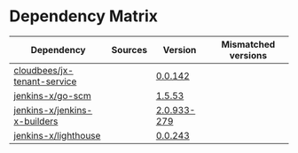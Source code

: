 # Dependency Matrix

Dependency | Sources | Version | Mismatched versions
---------- | ------- | ------- | -------------------
[cloudbees/jx-tenant-service](https://github.com/cloudbees/jx-tenant-service) |  | [0.0.142](https://github.com/cloudbees/jx-tenant-service/releases/tag/v0.0.142) | 
[jenkins-x/go-scm](https://github.com/jenkins-x/go-scm) |  | [1.5.53]() | 
[jenkins-x/jenkins-x-builders](https://github.com/jenkins-x/jenkins-x-builders) |  | [2.0.933-279]() | 
[jenkins-x/lighthouse](https://github.com/jenkins-x/lighthouse) |  | [0.0.243]() | 
